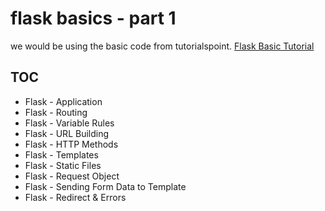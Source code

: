 # flask basics - part 1

we would be using the basic code from tutorialspoint. 
[Flask Basic Tutorial](https://www.tutorialspoint.com/flask/index.htm)

## TOC
- Flask - Application
- Flask - Routing
- Flask - Variable Rules
- Flask - URL Building
- Flask - HTTP Methods
- Flask - Templates
- Flask - Static Files
- Flask - Request Object 
- Flask - Sending Form Data to Template
- Flask - Redirect & Errors